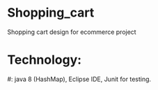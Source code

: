 # Shopping_cart
Shopping cart design for ecommerce project
# Technology:
#: java 8 (HashMap), Eclipse IDE, Junit for testing. 
